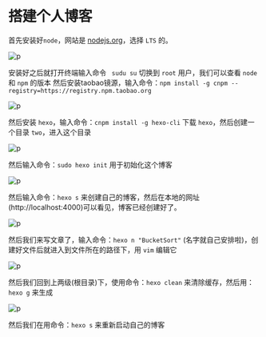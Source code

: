 # 搭建个人博客
首先安装好```node```，网站是 [nodejs.org](nodejs.org)，选择 ```LTS``` 的。

![p](https://github.com/Coding-in-SCNU/Upload_Picture/blob/master/截屏2020-03-30上午10.29.35.png)

安装好之后就打开终端输入命令 ``` sudu su``` 切换到 ```root``` 用户，我们可以查看 ```node``` 和 ```npm``` 的版本
然后安装taobao镜源，输入命令：```npm install -g cnpm --registry=https://registry.npm.taobao.org```  

![p](https://github.com/Coding-in-SCNU/Upload_Picture/blob/master/截屏2020-03-30上午11.10.30.png)

然后安装 ```hexo```，输入命令：```cnpm install -g hexo-cli``` 下载 ```hexo```，然后创建一个目录 ```two```，进入这个目录

![p](https://github.com/Coding-in-SCNU/Upload_Picture/blob/master/%E6%88%AA%E5%B1%8F2020-03-30%E4%B8%8A%E5%8D%8811.36.04.png)

然后输入命令：```sudo hexo init``` 用于初始化这个博客

![p](https://github.com/Coding-in-SCNU/Upload_Picture/blob/master/%E6%88%AA%E5%B1%8F2020-03-30%E4%B8%8A%E5%8D%8811.32.24.png)

然后输入命令：```hexo s``` 来创建自己的博客，然后在本地的网址(http://localhost:4000)可以看见，博客已经创建好了。

![p](https://github.com/Coding-in-SCNU/Upload_Picture/blob/master/%E6%88%AA%E5%B1%8F2020-03-30%E4%B8%8A%E5%8D%8811.39.19.png)

然后我们来写文章了，输入命令：```hexo n "BucketSort"``` (名字就自己安排啦)，创建好文件后就进入到文件所在的路径下，用 ```vim``` 编辑它

![p](https://github.com/Coding-in-SCNU/Upload_Picture/blob/master/%E6%88%AA%E5%B1%8F2020-03-30%E4%B8%8B%E5%8D%8812.13.29.png)

然后我们回到上两级(根目录)下，使用命令：```hexo clean``` 来清除缓存，然后用：```hexo g``` 来生成

![p](https://github.com/Coding-in-SCNU/Upload_Picture/blob/master/%E6%88%AA%E5%B1%8F2020-03-30%E4%B8%8B%E5%8D%8812.17.38.png)

然后我们在用命令：```hexo s``` 来重新启动自己的博客





